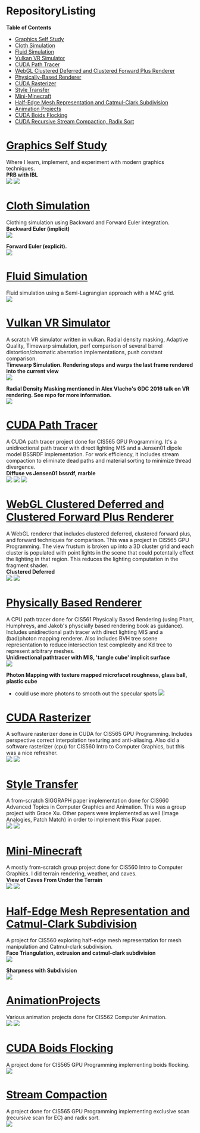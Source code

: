 # RepositoryListing
**Table of Contents**
* [Graphics Self Study](https://github.com/loshjawrence/GraphicsSelfStudy)<br />
* [Cloth Simulation](https://github.com/loshjawrence/ClothSim)<br />
* [Fluid Simulation](https://github.com/loshjawrence/FluidSim)<br />
* [Vulkan VR Simulator](https://github.com/loshjawrence/SecondaryVR)<br />
* [CUDA Path Tracer](https://github.com/loshjawrence/Project3-CUDA-Path-Tracer)<br />
* [WebGL Clustered Deferred and Clustered Forward Plus Renderer](https://github.com/loshjawrence/Project5-WebGL-Clustered-Deferred-Forward-Plus)<br />
* [Physically-Based Renderer](https://github.com/loshjawrence/Physically-Based-Rendering)<br />
* [CUDA Rasterizer](https://github.com/loshjawrence/Project4-CUDA-Rasterizer)<br />
* [Style Transfer](https://github.com/loshjawrence/AnimationStylizer)<br />
* [Mini-Minecraft](https://github.com/loshjawrence/Mini-Minecraft)<br />
* [Half-Edge Mesh Representation and Catmul-Clark Subdivision](https://github.com/loshjawrence/HalfEdgeCatmulClarkSubdivision)<br />
* [Animation Projects](https://github.com/loshjawrence/AnimationProjects)<br />
* [CUDA Boids Flocking](https://github.com/loshjawrence/Project1-CUDA-Flocking)<br />
* [CUDA Recursive Stream Compaction, Radix Sort](https://github.com/loshjawrence/Project2-Stream-Compaction)<br />


# [Graphics Self Study](https://github.com/loshjawrence/GraphicsSelfStudy)<br />
Where I learn, implement, and experiment with modern graphics techniques.<br />
**PRB with IBL**<br />
![](img/pbrNewportCopper.png)
![](img/pbrCircusPlastic.png)


# [Cloth Simulation](https://github.com/loshjawrence/ClothSim)<br />
Clothing simulation using Backward and Forward Euler integration.<br />
**Backward Euler (implicit)**<br />
![](img/BE.gif)

**Forward Euler (explicit).**<br />
![](img/FE.gif)

# [Fluid Simulation](https://github.com/loshjawrence/FluidSim)<br />
Fluid simulation using a Semi-Lagrangian approach with a MAC grid.<br />
![](img/conf0p5.gif)


# [Vulkan VR Simulator](https://github.com/loshjawrence/SecondaryVR)<br />
A scratch VR simulator written in vulkan. Radial density masking, Adaptive Quality, Timewarp simulation, perf comparison of several barrel distortion/chromatic aberration implementations, push constant comparison.<br />
**Timewarp Simulation. Rendering stops and warps the last frame rendered into the current view**<br />
![](img/timewarp.gif)

**Radial Density Masking mentioned in Alex Vlacho's GDC 2016 talk on VR rendering. See repo for more information.**<br />
![](img/radialdensitymask.png)


# [CUDA Path Tracer](https://github.com/loshjawrence/Project3-CUDA-Path-Tracer)<br />
A CUDA path tracer project done for CIS565 GPU Programming. It's a unidirectional path tracer with direct lighting MIS and a Jensen01 dipole model BSSRDF implementation. For work efficiency, it includes stream compaction to eliminate dead paths and material sorting to minimize thread divergence.<br />
**Diffuse vs Jensen01 bssrdf, marble**<br />
![](img/ssbunny_skin1_500.png)
![](img/ssangelmiller_skimmilk_2k.png)
![](img/glassmis5000.png)



# [WebGL Clustered Deferred and Clustered Forward Plus Renderer](https://github.com/loshjawrence/Project5-WebGL-Clustered-Deferred-Forward-Plus)<br />
A WebGL renderer that includes clustered deferred, clustered forward plus, and forward techniques for comparison. This was a project in CIS565 GPU Programming. The view frustum is broken up into a 3D cluster grid and each cluster is populated with point lights in the scene that could potentally effect the lighting in that region. This reduces the lighting computation in the fragment shader.<br />
**Clustered Deferred**<br />
![](img/clusteredDeferred.gif)
![](img/clusteredDeferred.png)



# [Physically Based Renderer](https://github.com/loshjawrence/Physically-Based-Rendering)<br />
A CPU path tracer done for CIS561 Physically Based Rendering (using Pharr, Humphreys, and Jakob's physcially based rendering book as guidance). Includes unidirectional path tracer with direct lighting MIS and a (bad)photon mapping renderer. Also includes BVH tree scene representation to reduce intersection test complexity and Kd tree to represent arbitrary meshes.<br />
**Unidirectional pathtracer with MIS, 'tangle cube' implicit surface**<br />
![](img/implicit400spp.png)

**Photon Mapping with texture mapped microfacet roughness, glass ball, plastic cube**<br />
* could use more photons to smooth out the specular spots
![](img/PM3000spp.png)



# [CUDA Rasterizer](https://github.com/loshjawrence/Project4-CUDA-Rasterizer)<br />
A software rasterizer done in CUDA for CIS565 GPU Programming. Includes perspective correct interpolation texturing and anti-aliasing.
Also did a software rasterizer (cpu) for CIS560 Intro to Computer Graphics, but this was a nice refresher.<br />
![](img/rasterblinnphong.png)
![](img/ssaacompare.png)



# [Style Transfer](https://github.com/loshjawrence/AnimationStylizer)<br />
A from-scratch SIGGRAPH paper implementation done for CIS660 Advanced Topics in Computer Graphics and Animation. This was a group project with Grace Xu. Other papers were implemented as well (Image Analogies, Patch Match) in order to implement this Pixar paper.<br />
![](img/mixfaces.png)
![](img/nosuprises.gif)



# [Mini-Minecraft](https://github.com/loshjawrence/Mini-Minecraft)<br />
A mostly from-scratch group project done for CIS560 Intro to Computer Graphics. I did terrain rendering, weather, and caves.<br />
**View of Caves From Under the Terrain**<br />
![](img/caves.gif)
![](img/snowcover.gif)


# [Half-Edge Mesh Representation and Catmul-Clark Subdivision](https://github.com/loshjawrence/HalfEdgeCatmulClarkSubdivision)<br />
A project for CIS560 exploring half-edge mesh representation for mesh manipulation and Catmul-clark subdivision.<br />
**Face Triangulation, extrusion and catmul-clark subdivision**<br />
![](img/triangulate.gif)

**Sharpness with Subdivision**<br />
![](img/sharpface.gif)



# [AnimationProjects](https://github.com/loshjawrence/AnimationProjects)<br />
Various animation projects done for CIS562 Computer Animation.<br />
![](img/IK.gif)
![](img/behaviors.gif)


# [CUDA Boids Flocking](https://github.com/loshjawrence/Project1-CUDA-Flocking)<br />
A project done for CIS565 GPU Programming implementing boids flocking.<br />
![](img/boids50k.gif)


# [Stream Compaction](https://github.com/loshjawrence/Project2-Stream-Compaction)<br />
A project done for CIS565 GPU Programming implementing exclusive scan (recursive scan for EC) and radix sort.<br />
![](img/graph_exclusivescan.png)

